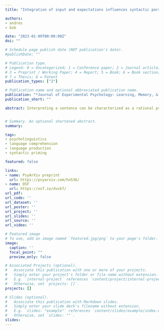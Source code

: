 ```yaml
---
title: "Integration of input and expectations influences syntactic parses, not just sentence interpretation "

authors:
- andres
- bob

date: "2023-01-09T00:00:00Z"
doi: ""

# Schedule page publish date (NOT publication's date).
#publishDate: ""

# Publication type.
# Legend: 0 = Uncategorized; 1 = Conference paper; 2 = Journal article;
# 3 = Preprint / Working Paper; 4 = Report; 5 = Book; 6 = Book section;
# 7 = Thesis; 8 = Patent
publication_types: ["2"]

# Publication name and optional abbreviated publication name.
publication: "*Journal of Experimental Psychology: Learning, Memory, & Cognition*"
publication_short: ""

abstract: Interpreting a sentence can be characterized as a rational process in which comprehenders integrate linguistic input with top-down knowledge (e.g., plausibility). One type of evidence for this is that comprehenders sometimes reinterpret sentences to arrive at interpretations that conflict with the original language input (e.g., Ferreira, 2003; Gibson et al., 2013). Does this reflect a reinterpretation of only the message, or also of earlier stages of linguistic representation such as the syntactic parse? The present study relies both on comprehension questions as a measure of the eventual interpretation (as in past work) and on syntactic priming as an implicit measure of the eventual parse of a sentence. Plausible dative sentences yielded a classic syntactic priming effect. Implausible dative sentences, for which a plausible alternative version corresponded to the alternate dative structure, not only tended to be interpreted as the plausible alternative, but also showed no priming effect from the perceived syntactic structure. These results suggest that the plausibility of a message can not only impact the interpretation of a perceived sentence, but also its underlying syntactic representation.


# Summary. An optional shortened abstract.
summary:

tags:
- psycholinguistics
- language comprehension
- language production
- syntactic priming

featured: false

links:
- name: PsyArXiv preprint
  url: https://psyarxiv.com/hn536/
- name: OSF
  url: https://osf.io/dvxkf/
url_pdf: 
url_code: ''
url_dataset: ''
url_poster: ''
url_project: ''
url_slides: ''
url_source: ''
url_video: ''

# Featured image
# To use, add an image named `featured.jpg/png` to your page's folder. 
image:
  caption: ''
  focal_point: ""
  preview_only: false

# Associated Projects (optional).
#   Associate this publication with one or more of your projects.
#   Simply enter your project's folder or file name without extension.
#   E.g. `internal-project` references `content/project/internal-project/index.md`.
#   Otherwise, set `projects: []`.
projects: []

# Slides (optional).
#   Associate this publication with Markdown slides.
#   Simply enter your slide deck's filename without extension.
#   E.g. `slides: "example"` references `content/slides/example/index.md`.
#   Otherwise, set `slides: ""`.
slides:
---
```


